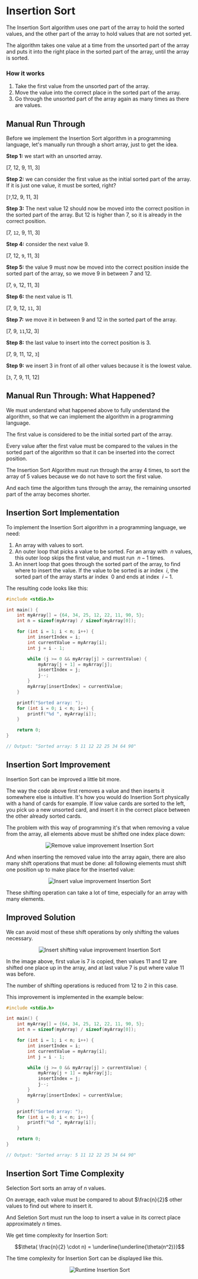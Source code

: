 # Insertion Sort

The Insertion Sort algorithm uses one part of the array to hold the sorted values, and the other part of the array to hold values that are not sorted yet.

The algorithm takes one value at a time from the unsorted part of the array and puts it into the right place in the sorted part of the array, until the array is sorted.

### How it works

1. Take the first value from the unsorted part of the array.
2. Move the value into the correct place in the sorted part of the array.
3. Go through the unsorted part of the array again as many times as there are values.

## Manual Run Through

Before we implement the Insertion Sort algorithm in a programming language, let's manually run through a short array, just to get the idea.

**Step 1:** we start with an unsorted array.

[7, 12, 9, 11, 3]

**Step 2:** we can consider the first value as the initial sorted part of the array. If it is just one value, it must be sorted, right?

[`7`,12, 9, 11, 3]

**Step 3:** The next value 12 should now be moved into the correct position in the sorted part of the array. But 12 is higher than 7, so it is already in the correct position.

[7, `12`, 9, 11, 3]

**Step 4:** consider the next value 9.

[7, 12, `9`, 11, 3]

**Step 5:** the value 9 must now be moved into the correct position inside the sorted part of the array, so we move 9 in between 7 and 12.

[7, `9`, 12, 11, 3]

**Step 6:** the next value is 11.

[7, 9, 12, `11`, 3]

**Step 7:** we move it in between 9 and 12 in the sorted part of the array.

[7, 9, `11`,12, 3]

**Step 8:** the last value to insert into the correct position is 3.

[7, 9, 11, 12, `3`]

**Step 9:** we insert 3 in front of all other values because it is the lowest value.

[`3`, 7, 9, 11, 12]

## Manual Run Through: What Happened?

We must understand what happened above to fully understand the algorithm, so that we can implement the algorithm in a programming language.

The first value is considered to be the initial sorted part of the array.

Every value after the first value must be compared to the values in the sorted part of the algorithm so that it can be inserted into the correct position.

The Insertion Sort Algorithm must run through the array 4 times, to sort the array of 5 values because we do not have to sort the first value.

And each time the algorithm tuns through the array, the remaining unsorted part of the array becomes shorter.

## Insertion Sort Implementation

To implement the Insertion Sort algorithm in a programming language, we need:

1. An array with values to sort.
2. An outer loop that picks a value to be sorted. For an array with $\ n$ values, this outer loop skips the first value, and must run $\ n - 1$ times.
3. An innert loop that goes through the sorted part of the array, to find where to insert the value. If the value to be sorted is ar index $\ i$, the sorted part of the array starts ar index $\ 0$ and ends at index $\ i - 1$.

The resulting code looks like this:

```c
#include <stdio.h>

int main() {
    int myArray[] = {64, 34, 25, 12, 22, 11, 90, 5};
    int n = sizeof(myArray) / sizeof(myArray[0]);

    for (int i = 1; i < n; i++) {
        int insertIndex = i;
        int currentValue = myArray[i];
        int j = i - 1;

        while (j >= 0 && myArray[j] > currentValue) {
            myArray[j + 1] = myArray[j];
            insertIndex = j;
            j--;
        }
        myArray[insertIndex] = currentValue;
    }

    printf("Sorted array: ");
    for (int i = 0; i < n; i++) {
        printf("%d ", myArray[i]);
    }

    return 0;
}

// Output: "Sorted array: 5 11 12 22 25 34 64 90"
```

## Insertion Sort Improvement

Insertion Sort can be improved a little bit more.

The way the code above first removes a value and then inserts it somewhere else is intuitive. It's how you would do Insertion Sort physically with a hand of cards for example. If low value cards are sorted to the left, you pick uo a new unsorted card, and insert it in the correct place between the other already sorted cards.

The problem with this way of programming it's that when removing a value from the array, all elements above must be shifted one index place down:

<center>
    <img src="../images/arrays/img_array_removed_shifting.png" alt="Remove value improvement Insertion Sort">
</center>

And when inserting the removed value into the array again, there are also many shift operations that must be done: all following elements must shift one position up to make place for the inserted value:

<center>
    <img src="../images/arrays/img_array_inserted_shifting.png" alt="Insert value improvement Insertion Sort">
</center>

These shifting operation can take a lot of time, especially for an array with many elements.

## Improved Solution

We can avoid most of these shift operations by only shifting the values necessary.

<center>
    <img src="../images/arrays/img_array_inserted_shifting_improved.png" alt="Insert shifting value improvement Insertion Sort">
</center>

In the image above, first value is 7 is copied, then values 11 and 12 are shifted one place up in the array, and at last value 7 is put where value 11 was before.

The number of shifting operations is reduced from 12 to 2 in this case.

This improvement is implemented in the example below:

```c
#include <stdio.h>

int main() {
    int myArray[] = {64, 34, 25, 12, 22, 11, 90, 5};
    int n = sizeof(myArray) / sizeof(myArray[0]);

    for (int i = 1; i < n; i++) {
        int insertIndex = i;
        int currentValue = myArray[i];
        int j = i - 1;

        while (j >= 0 && myArray[j] > currentValue) {
            myArray[j + 1] = myArray[j];
            insertIndex = j;
            j--;
        }
        myArray[insertIndex] = currentValue;
    }

    printf("Sorted array: ");
    for (int i = 0; i < n; i++) {
        printf("%d ", myArray[i]);
    }

    return 0;
}

// Output: "Sorted array: 5 11 12 22 25 34 64 90"
```

## Insertion Sort Time Complexity

Selection Sort sorts an array of $n$ values.

On average, each value must be compared to about $\frac{n}{2}$ other values to find out where to insert it.

And Seletion Sort must run the loop to insert a value in its correct place approximately $n$ times.

We get time complexity for Insertion Sort:

$$\theta( \frac{n}{2} \cdot n) = \underline{\underline{\theta(n^2)}}$$

The time complexity for Insertion Sort can be displayed like this.

<center>
    <img src="../images/arrays/img_runtime_n^2.png" alt="Runtime Insertion Sort">
</center>

